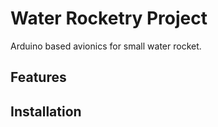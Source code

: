 # Water Rocketry Project

Arduino based avionics for small water rocket.

## Features

## Installation

